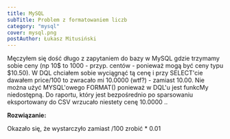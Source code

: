 ```yaml
---
title: MySQL
subTitle: Problem z formatowaniem liczb
category: "mysql"
cover: mysql.png
postAuthor: Łukasz Mitusiński
---
```


Męczyłem się dość długo z zapytaniem do bazy w MySQL gdzie trzymamy sobie ceny (np 10$ to 1000 - przyp. centów - ponieważ mogą być ceny typu $10.50).
W DQL chciałem sobie wyciągnąć tą cenę i przy SELECT'cie dawałem price/100 to zwracało mi 10.0000 (wtf?) - zamiast 10.00.
Nie można użyć MYSQL'owego FORMAT() ponieważ w DQL'u jest funkcMy niedostępną.
Do raportu, który jest bezpośrednio po sparsowaniu eksportowany do CSV wrzucało niestety cenę 10.0000 ..


**Rozwiązanie:**


Okazało się, że wystarczyło zamiast /100 zrobić * 0.01
